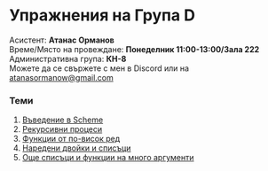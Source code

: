 # Упражнения на Група D
Асистент: **Атанас Орманов**  
Време/Място на провеждане: **Понеделник 11:00-13:00/Зала 222**  
Административна група: **КН-8**  
Можете да се свържете с мен в Discord или на atanasormanow@gmail.com  

### Теми
1. [Въведение в Scheme](./01)
2. [Рекурсивни процеси](./02)
3. [Функции от по-висок ред](./03)
4. [Наредени двойки и списъци](./04)
5. [Още списъци и функции на много аргументи](./05)
